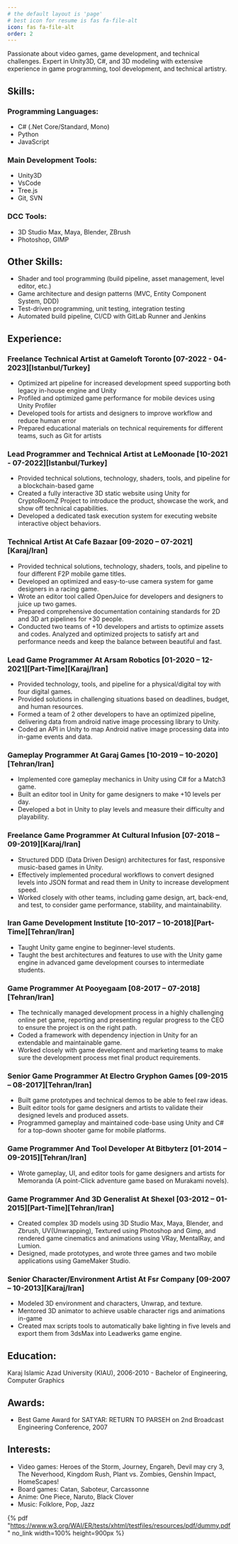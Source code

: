 ```yaml
---
# the default layout is 'page'
# best icon for resume is fas fa-file-alt
icon: fas fa-file-alt
order: 2
---
```


Passionate about video games, game development, and technical challenges. Expert in Unity3D, C#, and 3D modeling with extensive experience in game programming, tool development, and technical artistry.
## Skills:
### Programming Languages:
  - C# (.Net Core/Standard, Mono)
  - Python
  - JavaScript

### Main Development Tools:
  - Unity3D
  - VsCode
  - Tree.js
  - Git, SVN

### DCC Tools:
  - 3D Studio Max, Maya, Blender, ZBrush
  - Photoshop, GIMP

## Other Skills:
  - Shader and tool programming (build pipeline, asset management, level editor, etc.)
  - Game architecture and design patterns (MVC, Entity Component System, DDD)
  - Test-driven programming, unit testing, integration testing
  - Automated build pipeline, CI/CD with GitLab Runner and Jenkins

## Experience:
<!-- GameLoft -->
### Freelance Technical Artist at Gameloft Toronto [07-2022 - 04-2023][Istanbul/Turkey]
- Optimized art pipeline for increased development speed supporting both legacy in-house engine and Unity
- Profiled and optimized game performance for mobile devices using Unity Profiler  
- Developed tools for artists and designers to improve workflow and reduce human error
- Prepared educational materials on technical requirements for different teams, such as Git for artists

<!-- LeMoonade -->
### Lead Programmer and Technical Artist at LeMoonade [10-2021 - 07-2022][Istanbul/Turkey]
- Provided technical solutions, technology, shaders, tools, and pipeline for a blockchain-based game
- Created a fully interactive 3D static website using Unity for CryptoRoomZ Project to introduce the product, showcase the work, and show off technical capabilities.
- Developed a dedicated task execution system for executing website interactive object behaviors.

<!-- Cafebazaar -->
### Technical Artist At Cafe Bazaar [09-2020 – 07-2021][Karaj/Iran]
- Provided technical solutions, technology, shaders, tools, and pipeline to four different F2P mobile game titles.
- Developed an optimized and easy-to-use camera system for game designers in a racing game.
- Wrote an editor tool called OpenJuice for developers and designers to juice up two games.
- Prepared comprehensive documentation containing standards for 2D and 3D art pipelines for +30 people.
- Conducted two teams of +10 developers and artists to optimize assets and codes.
Analyzed and optimized projects to satisfy art and performance needs and keep the balance between beautiful and fast.

### Lead Game Programmer At Arsam Robotics [01-2020 – 12-2021][Part-Time][Karaj/Iran]

- Provided technology, tools, and pipeline for a physical/digital toy with four digital games.
- Provided solutions in challenging situations based on deadlines, budget, and human resources.
- Formed a team of 2 other developers to have an optimized pipeline, delivering data from android native image processing library to Unity.
- Coded an API in Unity to map Android native image processing data into in-game events and data.

### Gameplay Programmer At Garaj Games [10-2019 – 10-2020][Tehran/Iran]

- Implemented core gameplay mechanics in Unity using C# for a Match3 game.
- Built an editor tool in Unity for game designers to make +10 levels per day.
- Developed a bot in Unity to play levels and measure their difficulty and playability.

### Freelance Game Programmer At Cultural Infusion [07-2018 – 09-2019][Karaj/Iran]

- Structured DDD (Data Driven Design) architectures for fast, responsive music-based games in Unity.
- Effectively implemented procedural workflows to convert designed levels into JSON format and read them in Unity to increase development speed.
- Worked closely with other teams, including game design, art, back-end, and test, to consider game performance, stability, and maintainability.

### Iran Game Development Institute [10-2017 – 10-2018][Part-Time][Tehran/Iran]

- Taught Unity game engine to beginner-level students.
- Taught the best architectures and features to use with the Unity game engine in advanced game development courses to intermediate students.

### Game Programmer At Pooyegaam [08-2017 – 07-2018][Tehran/Iran]

- The technically managed development process in a highly challenging online pet game, reporting and presenting regular progress to the CEO to ensure the project is on the right path.
- Coded a framework with dependency injection in Unity for an extendable and maintainable game.
- Worked closely with game development and marketing teams to make sure the development process met final product requirements.

### Senior Game Programmer At Electro Gryphon Games [09-2015 – 08-2017][Tehran/Iran]

- Built game prototypes and technical demos to be able to feel raw ideas.
- Built editor tools for game designers and artists to validate their designed levels and produced assets.
- Programmed gameplay and maintained code-base using Unity and C# for a top-down shooter game for mobile platforms.

### Game Programmer And Tool Developer At Bitbyterz [01-2014 – 09-2015][Tehran/Iran]

- Wrote gameplay, UI, and editor tools for game designers and artists for Memoranda (A point-Click adventure game based on Murakami novels).

### Game Programmer And 3D Generalist At Shexel [03-2012 – 01-2015][Part-Time][Tehran/Iran]

- Created complex 3D models using 3D Studio Max, Maya, Blender, and Zbrush, UV(Unwrapping), Textured using Photoshop and Gimp, and rendered game cinematics and animations using VRay, MentalRay, and Lumion.
- Designed, made prototypes, and wrote three games and two mobile applications using GameMaker Studio.

### Senior Character/Environment Artist At Fsr Company [09-2007 – 10-2013][Karaj/Iran]

- Modeled 3D environment and characters, Unwrap, and texture.
- Mentored 3D animator to achieve usable character rigs and animations in-game
- Created max scripts tools to automatically bake lighting in five levels and export them from 3dsMax into Leadwerks game engine.


## Education:
Karaj Islamic Azad University (KIAU), 2006-2010 - Bachelor of Engineering, Computer Graphics

## Awards:
  - Best Game Award for SATYAR: RETURN TO PARSEH on 2nd Broadcast Engineering Conference, 2007

## Interests:
  - Video games: Heroes of the Storm, Journey, Engareh, Devil may cry 3, The Neverhood, Kingdom Rush, Plant vs. Zombies, Genshin Impact, HomeScapes!
  - Board games: Catan, Saboteur, Carcassonne
  - Anime: One Piece, Naruto, Black Clover
  - Music: Folklore, Pop, Jazz





{% pdf "https://www.w3.org/WAI/ER/tests/xhtml/testfiles/resources/pdf/dummy.pdf" no_link width=100% height=900px %}
